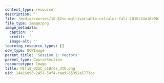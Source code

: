 ```yaml
---
content_type: resource
description: ''
file: /media/courses/18-02sc-multivariable-calculus-fall-2010/24e16e96245158f4caa965392a5773ce_MIT18_02SC_L1Brds_3th.png
file_type: image/png
image_metadata:
  caption: ''
  credit: ''
  image-alt: ''
learning_resource_types: []
ocw_type: OCWImage
parent_title: 'Session 1: Vectors'
parent_type: CourseSection
resourcetype: Image
title: MIT18_02SC_L1Brds_3th.png
uid: 24e16e96-2451-58f4-caa9-65392a5773ce
---
```

